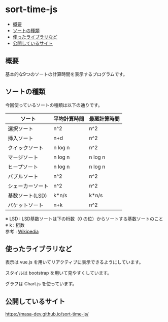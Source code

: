# sort-time-js

* [概要](#概要)
* [ソートの種類](#ソートの種類)
* [使ったライブラリなど](#使ったライブラリなど)
* [公開しているサイト](#公開しているサイト)

## 概要

基本的な9つのソートの計算時間を表示するプログラムです。

## ソートの種類

今回使っているソートの種類は以下の通りです。

| ソート | 平均計算時間 | 最悪計算時間 |
| --- | --- | --- |
| 選択ソート | n^2 | n^2 |
| 挿入ソート | n+d | n^2 |
| クイックソート | n log n | n^2 |
| マージソート | n log n | n log n |
| ヒープソート | n log n | n log n |
| バブルソート | n^2 | n^2 |
| シェーカーソート | n^2 | n^2 |
| 基数ソート(LSD) | k*n/s | k*n/s |
| バケットソート | n+k | n^2 |

※ LSD : LSD基数ソートは下の桁数（0 の位）からソートする基数ソートのこと<br>
※ k : 桁数<br>
参考 : [Wikipedia](https://ja.wikipedia.org/wiki/%E3%82%BD%E3%83%BC%E3%83%88)

## 使ったライブラリなど

表示は vue.js を用いてリアクティブに表示できるようにしています。

スタイルは bootstrap を用いて見やすくしています。

グラフは Chart.js を使っています。


## 公開しているサイト

https://masa-dev.github.io/sort-time-js/
